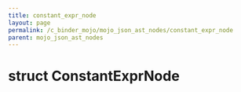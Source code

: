 ```yaml
---
title: constant_expr_node
layout: page
permalink: /c_binder_mojo/mojo_json_ast_nodes/constant_expr_node
parent: mojo_json_ast_nodes
---
```


# struct ConstantExprNode

